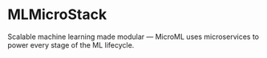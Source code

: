 # MLMicroStack
Scalable machine learning made modular — MicroML uses microservices to power every stage of the ML lifecycle.
